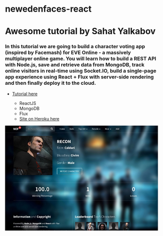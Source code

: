 # newedenfaces-react

# Awesome tutorial by Sahat Yalkabov
### In this tutorial we are going to build a character voting app (inspired by Facemash) for EVE Online - a massively multiplayer online game. You will learn how to build a REST API with Node.js, save and retrieve data from MongoDB, track online visitors in real-time using Socket.IO, build a single-page app experience using React + Flux with server-side rendering and then finally deploy it to the cloud.
* [Tutorial here](http://sahatyalkabov.com/create-a-character-voting-app-using-react-nodejs-mongodb-and-socketio/)
  - ReactJS
  - MongoDB
  - Flux
  
  
  * [Site on Heroku here](https://faces-react.herokuapp.com/)
  
  
![Screenshot](https://github.com/devopcoders/newedenfaces-react/blob/master/screenshot16.jpg "Screenshot")
